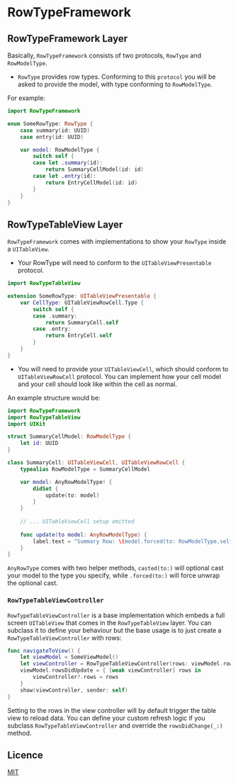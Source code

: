 # RowTypeFramework

## RowTypeFramework Layer

Basically, `RowTypeFramework` consists of two protocols, `RowType` and `RowModelType`.
- `RowType` provides row types. Conforming to this `protocol` you will be asked to provide the model, with type conforming to `RowModelType`.

For example:

```swift
import RowTypeFramework

enum SomeRowType: RowType {
    case summary(id: UUID)
    case entry(id: UUID)

    var model: RowModelType {
        switch self {
        case let .summary(id):
            return SummaryCellModel(id: id)
        case let .entry(id):
            return EntryCellModel(id: id)
        }
    }
}
```

## RowTypeTableView Layer

`RowTypeFramework` comes with implementations to show your `RowType` inside a `UITableView`.

- Your RowType will need to conform to the `UITableViewPresentable` protocol.

```swift
import RowTypeTableView

extension SomeRowType: UITableViewPresentable {
    var CellType: UITableViewRowCell.Type {
        switch self {
        case .summary:
            return SummaryCell.self
        case .entry:
            return EntryCell.self
        }
    }
}
```

- You will need to provide your `UITableViewCell`, which should conform to `UITableViewRowCell` protocol. You can implement how your cell model and your cell should look like within the cell as normal.

An example structure would be:

```swift
import RowTypeFramework
import RowTypeTableView
import UIKit

struct SummaryCellModel: RowModelType {
    let id: UUID
}

class SummaryCell: UITableViewCell, UITableViewRowCell {
    typealias RowModelType = SummaryCellModel

    var model: AnyRowModelType! {
        didSet {
            update(to: model)
        }
    }
    
    // ... UITableViewCell setup omitted
    
    func update(to model: AnyRowModelType) {
        label.text = "Summary Row: \(model.forced(to: RowModelType.self).id)"
    }
}
```

`AnyRowType` comes with two helper methods, `casted(to:)` will optional cast your model to the type you specify, while `.forced(to:)` will force unwrap the optional cast. 

### `RowTypeTableViewController`

`RowTypeTableViewController` is a base implementation which embeds a full screen `UITableView` that comes in the `RowTypeTableView` layer. You can subclass it to define your behaviour but the base usage is to just create a `RowTypeTableViewController` with rows:

```swift
func navigateToView() {
    let viewModel = SomeViewModel()
    let viewController = RowTypeTableViewController(rows: viewModel.rows)
    viewModel.rowsDidUpdate = { [weak viewController] rows in
        viewController?.rows = rows
    }
    show(viewController, sender: self)
}
```

Setting to the rows in the view controller will by default trigger the table view to reload data. You can define your custom refresh logic if you subclass `RowTypeTableViewController` and override the `rowsDidChange(_:)` method.

## Licence

[MIT](https://github.com/loyihsu/RowTypeFramework/blob/main/LICENSE)    
